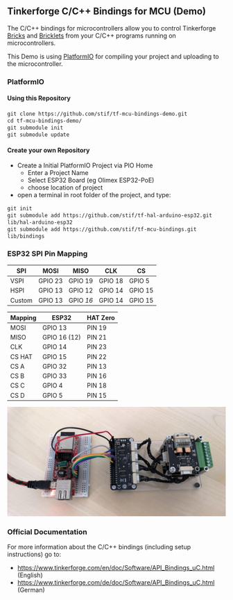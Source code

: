 ## Tinkerforge C/C++ Bindings for MCU (Demo)

The C/C++ bindings for microcontrollers allow you to control Tinkerforge [Bricks](https://www.tinkerforge.com/de/doc/Hardware/Bricks/Bricks.html) and
[Bricklets](https://www.tinkerforge.com/de/doc/Hardware/Bricklets/Bricklets.html) from your C/C++ programs running on microcontrollers.

This Demo is using [PlatformIO](https://platformio.org/) for compiling your project and
uploading to the microcontroller.

### PlatformIO

#### Using this Repository

```
git clone https://github.com/stif/tf-mcu-bindings-demo.git
cd tf-mcu-bindings-demo/
git submodule init
git submodule update
```
#### Create your own Repository

 * Create a Initial PlatformIO Project via PIO Home
    * Enter a Project Name
    * Select ESP32 Board (eg Olimex ESP32-PoE)
    * choose location of project
 * open a terminal in root folder of the project, and type:
 ```
 git init
 git submodule add https://github.com/stif/tf-hal-arduino-esp32.git lib/hal-arduino-esp32
 git submodule add https://github.com/stif/tf-mcu-bindings.git lib/bindings
 ```

 ### ESP32 SPI Pin Mapping

|SPI	|MOSI	   |MISO	   |CLK	   |CS     |
|-----|--------|--------|--------|-------|
|VSPI	|GPIO 23	|GPIO 19	|GPIO 18	|GPIO 5 |
|HSPI	|GPIO 13	|GPIO 12	|GPIO 14	|GPIO 15|
|Custom|GPIO 13	|GPIO *16*	|GPIO 14	|GPIO 15|

|Mapping |ESP32   |HAT Zero   |
|--------|--------|-----------|
|MOSI    |GPIO 13 |PIN 19     |
|MISO    |GPIO 16 (12) |PIN 21     |
|CLK     |GPIO 14 |PIN 23     |
|CS HAT  |GPIO 15 |PIN 22     |
|CS A    |GPIO 32 |PIN 13     |
|CS B    |GPIO 33 |PIN 16     |
|CS C    |GPIO 4  |PIN 18     |
|CS D    |GPIO 5  |PIN 15     |

![OlimexESP32-Tinkerforge](OlimexESP32-Tinkerforge.jpg)

### Official Documentation

For more information about the C/C++ bindings (including setup instructions)
go to:

 * https://www.tinkerforge.com/en/doc/Software/API_Bindings_uC.html (English)
 * https://www.tinkerforge.com/de/doc/Software/API_Bindings_uC.html (German)

